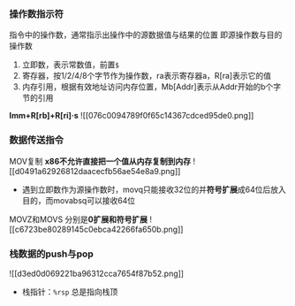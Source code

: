 ### 操作数指示符
指令中的操作数，通常指示出操作中的源数据值与结果的位置 即源操作数与目的操作数
1. 立即数，表示常数值，前置`$`
2. 寄存器，按1/2/4/8个字节作为操作数，ra表示寄存器a，R[ra]表示它的值
3. 内存引用，根据有效地址访问内存位置，Mb[Addr]表示从Addr开始的b个字节的引用

**Imm+R[rb]+R[ri]·s**
![[076c0094789f0f65c14367cdced95de0.png]]

### 数据传送指令

MOV复制 **x86不允许直接把一个值从内存复制到内存**
![[d0491a62926812daacecfb56ae54e8a9.png]]
- 遇到立即数作为源操作数时，movq只能接收32位的并**符号扩展**成64位后放入目的，而movabsq可以接收64位

MOVZ和MOVS 分别是**0扩展和符号扩展**
![[c6723be80289145c0ebca42266fa650b.png]]
### 栈数据的push与pop
![[d3ed0d069221ba96312cca7654f87b52.png]]
- 栈指针：`%rsp`  总是指向栈顶